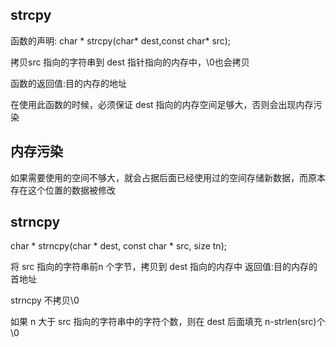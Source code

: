 ## strcpy
函数的声明: char * strcpy(char* dest,const char* src);

拷贝src 指向的字符串到 dest 指针指向的内存中，\\0也会拷贝

函数的返回值:目的内存的地址

在使用此函数的时候，必须保证 dest 指向的内存空间足够大，否则会出现内存污染

## 内存污染
如果需要使用的空间不够大，就会占据后面已经使用过的空间存储新数据，而原本存在这个位置的数据被修改

## strncpy
char * strncpy(char * dest, const char * src, size tn);

将 src 指向的字符串前n 个字节，拷贝到 dest 指向的内存中
返回值:目的内存的首地址

strncpy 不拷贝\\0

如果 n 大于 src 指向的字符串中的字符个数，则在 dest 后面填充 n-strlen(src)个\\0


